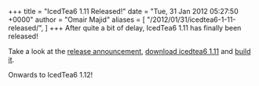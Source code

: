 +++
title = "IcedTea6 1.11 Released!"
date = "Tue, 31 Jan 2012 05:27:50 +0000"
author = "Omair Majid"
aliases = [
    "/2012/01/31/icedtea6-1-11-released/",
]
+++
After quite a bit of delay, IcedTea6 1.11 has finally been released!  
  
Take a look at the [release announcement](http://mail.openjdk.java.net/pipermail/distro-pkg-dev/2012-January/017060.html "IcedTea6 1.11 Released!"), [download icedtea6 1.11](http://icedtea.classpath.org/download/source/icedtea6-1.11.tar.gz "icedtea6-1.11.tar.gz") and [build it](http://icedtea.classpath.org/hg/release/icedtea6-1.11/raw-file/746c78997ad9/INSTALL "Build Instructions").  
  
Onwards to IcedTea6 1.12!


